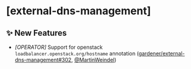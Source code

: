 # [external-dns-management]
## ✨ New Features
* *[OPERATOR]* Support for openstack `loadbalancer.openstack.org/hostname` annotation ([gardener/external-dns-management#302](https://github.com/gardener/external-dns-management/pull/302), [@MartinWeindel](https://github.com/MartinWeindel))